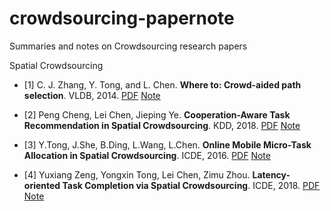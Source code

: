 # crowdsourcing-papernote
Summaries and notes on Crowdsourcing research papers

Spatial Crowdsourcing

- [1] C. J. Zhang, Y. Tong, and L. Chen. **Where to: Crowd-aided path selection**. VLDB, 2014. [PDF](https://dl.acm.org/citation.cfm?id=2733105) [Note](https://github.com/Sirius207/crowdsourcing-papernote/blob/master/Crowd-Where-To-Crowd-Aided-Path-Selection-VLDB_2014.md)

- [2] Peng Cheng, Lei Chen, Jieping Ye. **Cooperation-Aware Task Recommendation in Spatial Crowdsourcing**. KDD, 2018. [PDF]() [Note](https://github.com/Sirius207/crowdsourcing-papernote/blob/master/Crowd-Cooperation-Aware-Task-Recommendation-in-Spatial-Crowdsourcing-KDD_2018.md)

- [3] Y.Tong, J.She, B.Ding, L.Wang, L.Chen. **Online Mobile Micro-Task Allocation in Spatial Crowdsourcing**. ICDE, 2016. [PDF](https://ieeexplore.ieee.org/document/7498228/) [Note](https://github.com/Sirius207/crowdsourcing-papernote/blob/master/Crowd-Online-Mobile-Micro-Task-Allocation-in-Spatial-Crowdsourcing-ICDE-2016.md)

- [4] Yuxiang Zeng, Yongxin Tong, Lei Chen, Zimu Zhou. **Latency-oriented Task Completion via Spatial Crowdsourcing**. ICDE, 2018. [PDF](https://www.tik.ee.ethz.ch/file/7e3fe399256a08bb03ccfb878425da2d/icde18-zeng.pdf) [Note]()